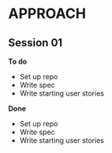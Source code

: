 # APPROACH

## Session 01

**To do**
- Set up repo
- Write spec
- Write starting user stories

**Done**
- Set up repo
- Write spec
- Write starting user stories

